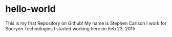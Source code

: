 # hello-world
This is my first Repository on Github!
My name is Stephen Carlson
I work for Sooryen Technologies
I started working here on Feb 23, 2015

